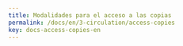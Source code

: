 ```yaml
---
title: Modalidades para el acceso a las copias
permalink: /docs/en/3-circulation/access-copies
key: docs-access-copies-en
---
```

